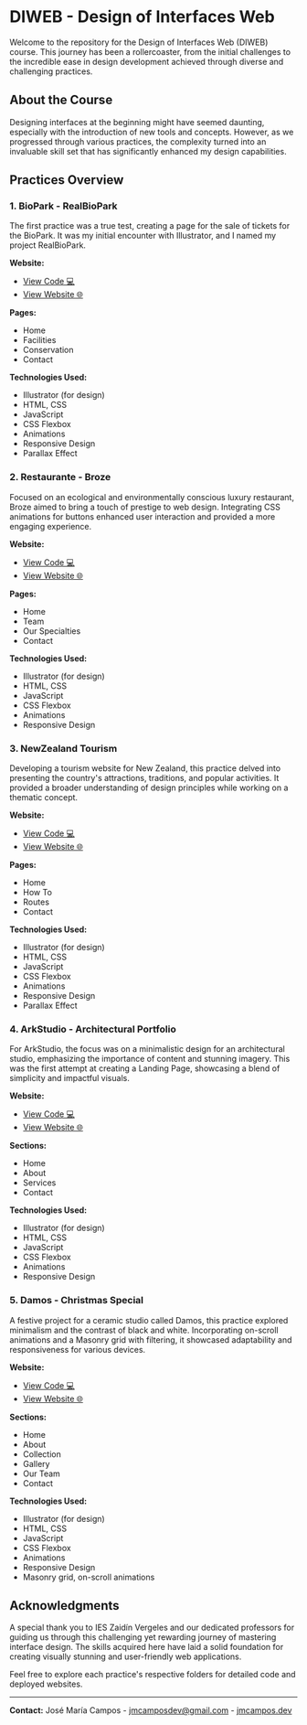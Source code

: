 # DIWEB - Design of Interfaces Web

Welcome to the repository for the Design of Interfaces Web (DIWEB) course. This journey has been a rollercoaster, from the initial challenges to the incredible ease in design development achieved through diverse and challenging practices.

## About the Course

Designing interfaces at the beginning might have seemed daunting, especially with the introduction of new tools and concepts. However, as we progressed through various practices, the complexity turned into an invaluable skill set that has significantly enhanced my design capabilities.

## Practices Overview

### 1. BioPark - RealBioPark
The first practice was a true test, creating a page for the sale of tickets for the BioPark. It was my initial encounter with Illustrator, and I named my project RealBioPark.

**Website:**
- [View Code 💻](./Practice02-BioParc)
- [View Website 🌐](https://servidor.jmcampos.dev/DIWEB/Practice02-BioParc/)

**Pages:**
- Home
- Facilities
- Conservation
- Contact

**Technologies Used:**
- Illustrator (for design)
- HTML, CSS
- JavaScript
- CSS Flexbox
- Animations
- Responsive Design
- Parallax Effect

### 2. Restaurante - Broze
Focused on an ecological and environmentally conscious luxury restaurant, Broze aimed to bring a touch of prestige to web design. Integrating CSS animations for buttons enhanced user interaction and provided a more engaging experience.

**Website:**
- [View Code 💻](./Practice03-Restaurant/)
- [View Website 🌐](https://servidor.jmcampos.dev/DIWEB/Practice03-Restaurant/)

**Pages:**
- Home
- Team
- Our Specialties
- Contact

**Technologies Used:**
- Illustrator (for design)
- HTML, CSS
- JavaScript
- CSS Flexbox
- Animations
- Responsive Design

### 3. NewZealand Tourism
Developing a tourism website for New Zealand, this practice delved into presenting the country's attractions, traditions, and popular activities. It provided a broader understanding of design principles while working on a thematic concept.

**Website:**
- [View Code 💻](./Practice04-NewZealand/)
- [View Website 🌐](https://servidor.jmcampos.dev/DIWEB/Practice04-NewZealand/)

**Pages:**
- Home
- How To
- Routes
- Contact

**Technologies Used:**
- Illustrator (for design)
- HTML, CSS
- JavaScript
- CSS Flexbox
- Animations
- Responsive Design
- Parallax Effect

### 4. ArkStudio - Architectural Portfolio
For ArkStudio, the focus was on a minimalistic design for an architectural studio, emphasizing the importance of content and stunning imagery. This was the first attempt at creating a Landing Page, showcasing a blend of simplicity and impactful visuals.

**Website:**
- [View Code 💻](./Practice05-ArkStudio/)
- [View Website 🌐](https://servidor.jmcampos.dev/DIWEB/Practice05-ArkStudio/)

**Sections:**
- Home
- About
- Services
- Contact

**Technologies Used:**
- Illustrator (for design)
- HTML, CSS
- JavaScript
- CSS Flexbox
- Animations
- Responsive Design

### 5. Damos - Christmas Special
A festive project for a ceramic studio called Damos, this practice explored minimalism and the contrast of black and white. Incorporating on-scroll animations and a Masonry grid with filtering, it showcased adaptability and responsiveness for various devices.

**Website:**
- [View Code 💻](./Practice06-Damos/)
- [View Website 🌐](https://servidor.jmcampos.dev/DIWEB/Practice06-Damos/)

**Sections:**
- Home
- About
- Collection
- Gallery
- Our Team
- Contact

**Technologies Used:**
- Illustrator (for design)
- HTML, CSS
- JavaScript
- CSS Flexbox
- Animations
- Responsive Design
- Masonry grid, on-scroll animations

## Acknowledgments

A special thank you to IES Zaidín Vergeles and our dedicated professors for guiding us through this challenging yet rewarding journey of mastering interface design. The skills acquired here have laid a solid foundation for creating visually stunning and user-friendly web applications.

Feel free to explore each practice's respective folders for detailed code and deployed websites.

---

**Contact:** José María Campos - jmcamposdev@gmail.com - [jmcampos.dev](https://jmcampos.dev)
